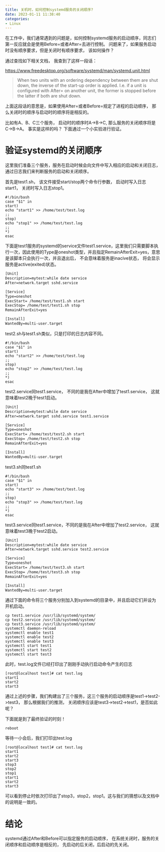 ```yaml
---
title: 关机时，如何控制systemd服务的关闭顺序?
date: 2023-01-11 11:38:40
categories: 
- Linux
---
```


<!-- # 关机时，如何控制systemd服务的关闭顺序?-->

在工作中，我们通常遇到的问题是，如何控制systemd服务的启动顺序，同志们第一反应就会是使用Before=或者After=去进行控制。 问题来了，如果服务启动时没有顺序要求，但是关闭时有顺序要求， 该如何操作？

通过查找如下相关文档， 我查到了这样一段话：

https://www.freedesktop.org/software/systemd/man/systemd.unit.html

> When two units with an ordering dependency between them are shut down, the inverse of the start-up order is applied. I.e. if a unit is configured with After= on another unit, the former is stopped before the latter if both are shut down.

上面这段话的意思是，如果使用After=或者Before=规定了进程的启动顺序， 那么关闭时的顺序与启动时的顺序将是相反的。

比如有A、B、C三个服务， 启动时的顺序时A->B->C, 那么服务的关闭顺序将是C->B->A。 事实是这样的吗？ 下面通过一个小实验进行验证。

# 验证systemd的关闭顺序
这里我们准备三个服务，服务在启动时候会向文件中写入相应的启动和关闭日志，通过日志我们来判断服务的启动和关闭顺序。

首先是test1.sh， 该文件接受start/stop两个命令行参数， 启动时写入日志start1， 关闭时写入日志stop1。
```shell
#!/bin/bash
case "$1" in
start)
echo "start1" >> /home/test/test.log
;;
stop)
echo "stop1" >> /home/test/test.log
;;
*)
esac
```

下面是test1服务的systemd的service文件test1.service，这里我们只需要脚本执行一次，因此使用的Type是oneshot类型，并且指定RemainAfterExit=yes，意思是该脚本只会执行一次，并且退出后， 不会意味着服务是inacive状态， 将会显示服务是active(exited)状态。

```txt
[Unit]
Description=mytest:while date service
After=network.target sshd.service

[Service]
Type=oneshot
ExecStart= /home/test/test1.sh start
ExecStop= /home/test/test1.sh stop
RemainAfterExit=yes

[Install]
WantedBy=multi-user.target
```

test2.sh与test1.sh类似，只是打印的日志内容不同。
```shell
#!/bin/bash
case "$1" in
start)
echo "start2" >> /home/test/test.log
;;
stop)
echo "stop2" >> /home/test/test.log
;;
*)
esac
```

test2.service同test1.service， 不同的是我在After中增加了test1.service， 这就意味着test2晚于test1启动。
```txt
[Unit]
Description=mytest:while date service
After=network.target sshd.service test1.service

[Service]
Type=oneshot
ExecStart= /home/test/test2.sh start
ExecStop= /home/test/test2.sh stop
RemainAfterExit=yes

[Install]
WantedBy=multi-user.target
```

test3.sh同test1.sh
```shell
#!/bin/bash
case "$1" in
start)
echo "start3" >> /home/test/test.log
;;
stop)
echo "stop3" >> /home/test/test.log
;;
*)
esac
```

test3.service同test1.service，不同的是我在After中增加了test2.service， 这就意味着test3晚于test2启动。
```txt
[Unit]
Description=mytest:while date service
After=network.target sshd.service test2.service

[Service]
Type=oneshot
ExecStart= /home/test/test3.sh start
ExecStop= /home/test/test3.sh stop
RemainAfterExit=yes

[Install]
WantedBy=multi-user.target
```

通过下面的命令将三个服务分别加入到systemd的目录中，并且启动它们并设为开机启动。
```shell
cp test1.service /usr/lib/systemd/system/
cp test2.service /usr/lib/systemd/system/
cp test3.service /usr/lib/systemd/system/
systemctl daemon-reload
systemctl enable test1
systemctl enable test2
systemctl enable test3
systemctl start test1
systemctl start test2
systemctl start test3
```

此时，test.log文件已经打印出了刚刚手动执行启动命令产生的日志
```shell
[root@localhost test]# cat test.log
start1
start2
start3
```

通过上述的步骤，我们构建出了三个服务，这三个服务的启动顺序是test1->test2->test3， 那么根据我们的推测， 关闭顺序应该是test3->test2->test1，是否如此呢？

下面就是到了最终验证的时刻！
```shell
reboot
```

等待一小会后，我们打印出test.log
```shell
[root@localhost test]# cat test.log
start1
start2
start3
stop3
stop2
stop1
start1
start2
start3
```

可以看到停止时依次打印出了stop3，stop2，stop1。这与我们的猜想以及文档中的说明是一致的。

# 结论
systemd通过After和Before可以指定服务的启动顺序， 在系统关闭时，服务的关闭顺序和启动顺序是相反的， 先启动的后关闭，后启动的先关闭。